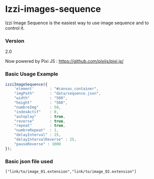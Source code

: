 # Izzi-images-sequence

 Izzi Image Sequence is the easiest way to use image sequence and to control it.

### Version
2.0

Now powered by Pixi JS :  https://github.com/pixijs/pixi.js/

### Basic Usage Example

```javascript
izziImageSequence({
    'element'       : "#canvas_container",
    "imgPath"       : "data/sequence.json",
    "width"         : "500",
    "height"        : "500",
    "numbreImg"     : 50,
    "indexActif"    : 0,
    "autoplay"      : true,
    "reverse"       : true,
    "repeat"        : true,
    "numbreRepeat"  : 1,
    "delayInterval" : 25,
    "delayIntervalReverse" : 25,
    "pauseReverse" : 1000
});
```

### Basic json file used

```
["link/to/image_01.extension","link/to/image_02.extension"]
```
